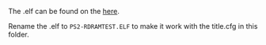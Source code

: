 The .elf can be found on the [here](https://www.psx-place.com/threads/ps2-rdram-test-by-krat0s.28417/#post-365823).

Rename the .elf to `PS2-RDRAMTEST.ELF` to make it work with the title.cfg in this folder.